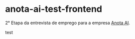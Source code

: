 # anota-ai-test-frontend

2° Etapa da entrevista de emprego para a empresa [Anota AI](https://anota.ai).

test